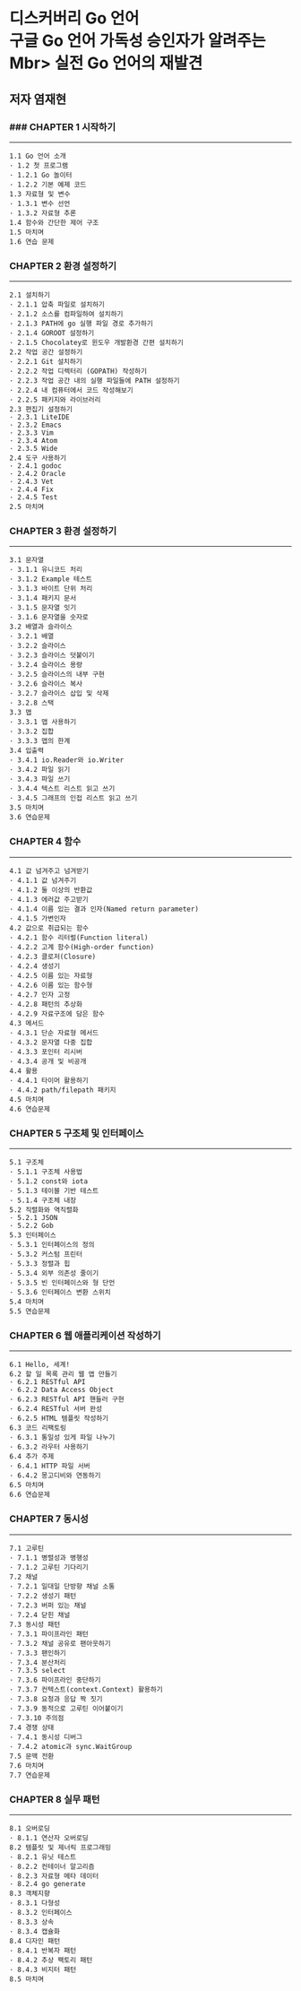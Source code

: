 디스커버리 Go 언어<br>
구글 Go 언어 가독성 승인자가 알려주는Mbr>
실전 Go 언어의 재발견
======================================================
저자 염재현
---------------------------------

### ### CHAPTER 1 시작하기
------------------
```
1.1 Go 언어 소개
· 1.2 첫 프로그램
· 1.2.1 Go 놀이터
· 1.2.2 기본 예제 코드
1.3 자료형 및 변수
· 1.3.1 변수 선언
· 1.3.2 자료형 추론
1.4 함수와 간단한 제어 구조
1.5 마치며
1.6 연습 문제
```

### CHAPTER 2 환경 설정하기
----------------------
```
2.1 설치하기
· 2.1.1 압축 파일로 설치하기
· 2.1.2 소스를 컴파일하여 설치하기
· 2.1.3 PATH에 go 실행 파일 경로 추가하기
· 2.1.4 GOROOT 설정하기
· 2.1.5 Chocolatey로 윈도우 개발환경 간편 설치하기
2.2 작업 공간 설정하기
· 2.2.1 Git 설치하기
· 2.2.2 작업 디렉터리 (GOPATH) 작성하기
· 2.2.3 작업 공간 내의 실행 파일들에 PATH 설정하기
· 2.2.4 내 컴퓨터에서 코드 작성해보기
· 2.2.5 패키지와 라이브러리
2.3 편집기 설정하기
· 2.3.1 LiteIDE
· 2.3.2 Emacs
· 2.3.3 Vim
· 2.3.4 Atom
· 2.3.5 Wide
2.4 도구 사용하기
· 2.4.1 godoc
· 2.4.2 Oracle
· 2.4.3 Vet
· 2.4.4 Fix
· 2.4.5 Test
2.5 마치며
```

### CHAPTER 3 환경 설정하기
------------------
```
3.1 문자열
· 3.1.1 유니코드 처리
· 3.1.2 Example 테스트
· 3.1.3 바이트 단위 처리
· 3.1.4 패키지 문서
· 3.1.5 문자열 잇기
· 3.1.6 문자열을 숫자로
3.2 배열과 슬라이스
· 3.2.1 배열
· 3.2.2 슬라이스
· 3.2.3 슬라이스 덧붙이기
· 3.2.4 슬라이스 용량
· 3.2.5 슬라이스의 내부 구현
· 3.2.6 슬라이스 복사
· 3.2.7 슬라이스 삽입 및 삭제
· 3.2.8 스택
3.3 맵
· 3.3.1 맵 사용하기
· 3.3.2 집합
· 3.3.3 맵의 한계
3.4 입출력
· 3.4.1 io.Reader와 io.Writer
· 3.4.2 파일 읽기
· 3.4.3 파일 쓰기
· 3.4.4 텍스트 리스트 읽고 쓰기
· 3.4.5 그래프의 인접 리스트 읽고 쓰기
3.5 마치며
3.6 연습문제
```

### CHAPTER 4 함수
--------------
```
4.1 값 넘겨주고 넘겨받기
· 4.1.1 값 넘겨주기
· 4.1.2 둘 이상의 반환값
· 4.1.3 에러값 주고받기
· 4.1.4 이름 있는 결과 인자(Named return parameter)
· 4.1.5 가변인자
4.2 값으로 취급되는 함수
· 4.2.1 함수 리터럴(Function literal)
· 4.2.2 고계 함수(High-order function)
· 4.2.3 클로저(Closure)
· 4.2.4 생성기
· 4.2.5 이름 있는 자료형
· 4.2.6 이름 있는 함수형
· 4.2.7 인자 고정
· 4.2.8 패턴의 추상화
· 4.2.9 자료구조에 담은 함수
4.3 메서드
· 4.3.1 단순 자료형 메서드
· 4.3.2 문자열 다중 집합
· 4.3.3 포인터 리시버
· 4.3.4 공개 및 비공개
4.4 활용
· 4.4.1 타이머 활용하기
· 4.4.2 path/filepath 패키지
4.5 마치며
4.6 연습문제
```

### CHAPTER 5 구조체 및 인터페이스
----------------------------
```
5.1 구조체
· 5.1.1 구조체 사용법
· 5.1.2 const와 iota
· 5.1.3 테이블 기반 테스트
· 5.1.4 구조체 내장
5.2 직렬화와 역직렬화
· 5.2.1 JSON
· 5.2.2 Gob
5.3 인터페이스
· 5.3.1 인터페이스의 정의
· 5.3.2 커스텀 프린터
· 5.3.3 정렬과 힙
· 5.3.4 외부 의존성 줄이기
· 5.3.5 빈 인터페이스와 형 단언
· 5.3.6 인터페이스 변환 스위치
5.4 마치며
5.5 연습문제
```

### CHAPTER 6 웹 애플리케이션 작성하기
-------------------------
```
6.1 Hello, 세계!
6.2 할 일 목록 관리 웹 앱 만들기
· 6.2.1 RESTful API
· 6.2.2 Data Access Object
· 6.2.3 RESTful API 핸들러 구현
· 6.2.4 RESTful 서버 완성
· 6.2.5 HTML 템플릿 작성하기
6.3 코드 리팩토링
· 6.3.1 통일성 있게 파일 나누기
· 6.3.2 라우터 사용하기
6.4 추가 주제
· 6.4.1 HTTP 파일 서버
· 6.4.2 몽고디비와 연동하기
6.5 마치며
6.6 연습문제
```

### CHAPTER 7 동시성
--------------------
```
7.1 고루틴
· 7.1.1 병렬성과 병행성
· 7.1.2 고루틴 기다리기
7.2 채널
· 7.2.1 일대일 단방향 채널 소통
· 7.2.2 생성기 패턴
· 7.2.3 버퍼 있는 채널
· 7.2.4 닫힌 채널
7.3 동시성 패턴
· 7.3.1 파이프라인 패턴
· 7.3.2 채널 공유로 팬아웃하기
· 7.3.3 팬인하기
· 7.3.4 분산처리
· 7.3.5 select
· 7.3.6 파이프라인 중단하기
· 7.3.7 컨텍스트(context.Context) 활용하기
· 7.3.8 요청과 응답 짝 짓기
· 7.3.9 동적으로 고루틴 이어붙이기
· 7.3.10 주의점
7.4 경쟁 상태
· 7.4.1 동시성 디버그
· 7.4.2 atomic과 sync.WaitGroup
7.5 문맥 전환
7.6 마치며
7.7 연습문제
```

### CHAPTER 8 실무 패턴
-------------------
```
8.1 오버로딩
· 8.1.1 연산자 오버로딩
8.2 템플릿 및 제너릭 프로그래밍
· 8.2.1 유닛 테스트
· 8.2.2 컨테이너 알고리즘
· 8.2.3 자료형 메타 데이터
· 8.2.4 go generate
8.3 객체지향
· 8.3.1 다형성
· 8.3.2 인터페이스
· 8.3.3 상속
· 8.3.4 캡슐화
8.4 디자인 패턴
· 8.4.1 반복자 패턴
· 8.4.2 추상 팩토리 패턴
· 8.4.3 비지터 패턴
8.5 마치며
```
